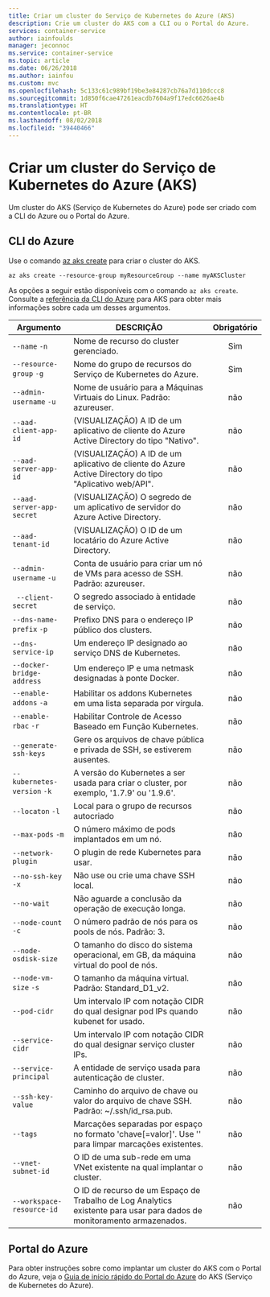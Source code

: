 ```yaml
---
title: Criar um cluster do Serviço de Kubernetes do Azure (AKS)
description: Crie um cluster do AKS com a CLI ou o Portal do Azure.
services: container-service
author: iainfoulds
manager: jeconnoc
ms.service: container-service
ms.topic: article
ms.date: 06/26/2018
ms.author: iainfou
ms.custom: mvc
ms.openlocfilehash: 5c133c61c989bf19be3e84287cb76a7d110dccc8
ms.sourcegitcommit: 1d850f6cae47261eacdb7604a9f17edc6626ae4b
ms.translationtype: HT
ms.contentlocale: pt-BR
ms.lasthandoff: 08/02/2018
ms.locfileid: "39440466"
---
```

# <a name="create-an-azure-kubernetes-service-aks-cluster"></a>Criar um cluster do Serviço de Kubernetes do Azure (AKS)

Um cluster do AKS (Serviço de Kubernetes do Azure) pode ser criado com a CLI do Azure ou o Portal do Azure.

## <a name="azure-cli"></a>CLI do Azure

Use o comando [az aks create][az-aks-create] para criar o cluster do AKS.

```azurecli-interactive
az aks create --resource-group myResourceGroup --name myAKSCluster
```

As opções a seguir estão disponíveis com o comando `az aks create`. Consulte a [referência da CLI do Azure][az-aks-create] para AKS para obter mais informações sobre cada um desses argumentos.

| Argumento | DESCRIÇÃO | Obrigatório |
|---|---|:---:|
| `--name` `-n` | Nome de recurso do cluster gerenciado. | Sim |
| `--resource-group` `-g` | Nome do grupo de recursos do Serviço de Kubernetes do Azure. | Sim |
| `--admin-username` `-u` | Nome de usuário para a Máquinas Virtuais do Linux.  Padrão: azureuser. | não |
| `--aad-client-app-id` | (VISUALIZAÇÃO) A ID de um aplicativo de cliente do Azure Active Directory do tipo "Nativo". | não |
| `--aad-server-app-id` | (VISUALIZAÇÃO) A ID de um aplicativo de cliente do Azure Active Directory do tipo "Aplicativo web/API". | não |
| `--aad-server-app-secret` | (VISUALIZAÇÃO) O segredo de um aplicativo de servidor do Azure Active Directory. | não |
| `--aad-tenant-id` | (VISUALIZAÇÃO) O ID de um locatário do Azure Active Directory. | não |
| `--admin-username` `-u` | Conta de usuário para criar um nó de VMs para acesso de SSH.  Padrão: azureuser. | não |
| ` --client-secret` | O segredo associado à entidade de serviço. | não |
| `--dns-name-prefix` `-p` | Prefixo DNS para o endereço IP público dos clusters. | não |
| `--dns-service-ip` | Um endereço IP designado ao serviço DNS de Kubernetes. | não |
| `--docker-bridge-address` | Um endereço IP e uma netmask designadas à ponte Docker. | não |
| `--enable-addons` `-a` | Habilitar os addons Kubernetes em uma lista separada por vírgula. | não |
| `--enable-rbac` `-r` | Habilitar Controle de Acesso Baseado em Função Kubernetes. | não |
| `--generate-ssh-keys` | Gere os arquivos de chave pública e privada de SSH, se estiverem ausentes. | não |
| `--kubernetes-version` `-k` | A versão do Kubernetes a ser usada para criar o cluster, por exemplo, '1.7.9' ou '1.9.6'. | não |
| `--locaton` `-l` | Local para o grupo de recursos autocriado | não |
| `--max-pods` `-m` | O número máximo de pods implantados em um nó. | não |
| `--network-plugin` | O plugin de rede Kubernetes para usar. | não |
| `--no-ssh-key` `-x` | Não use ou crie uma chave SSH local. | não |
| `--no-wait` | Não aguarde a conclusão da operação de execução longa. | não |
| `--node-count` `-c` | O número padrão de nós para os pools de nós.  Padrão: 3. | não |
| `--node-osdisk-size` | O tamanho do disco do sistema operacional, em GB, da máquina virtual do pool de nós. | não |
| `--node-vm-size` `-s` | O tamanho da máquina virtual.  Padrão: Standard_D1_v2. | não |
| `--pod-cidr` | Um intervalo IP com notação CIDR do qual designar pod IPs quando kubenet for usado. | não |
| `--service-cidr` | Um intervalo IP com notação CIDR do qual designar serviço cluster IPs. | não |
| `--service-principal` | A entidade de serviço usada para autenticação de cluster. | não |
| `--ssh-key-value` | Caminho do arquivo de chave ou valor do arquivo de chave SSH.  Padrão: ~/.ssh/id_rsa.pub. | não |
| `--tags` | Marcações separadas por espaço no formato 'chave[=valor]'. Use '' para limpar marcações existentes. | não |
| `--vnet-subnet-id` | O ID de uma sub-rede em uma VNet existente na qual implantar o cluster. | não |
| `--workspace-resource-id` | O ID de recurso de um Espaço de Trabalho de Log Analytics existente para usar para dados de monitoramento armazenados. | não |

## <a name="azure-portal"></a>Portal do Azure

Para obter instruções sobre como implantar um cluster do AKS com o Portal do Azure, veja o [Guia de início rápido do Portal do Azure][aks-portal-quickstart] do AKS (Serviço de Kubernetes do Azure).

<!-- LINKS - internal -->
[az-aks-create]: /cli/azure/aks?view=azure-cli-latest#az-aks-create
[aks-portal-quickstart]: kubernetes-walkthrough-portal.md

